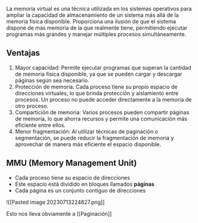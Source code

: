 La memoria virtual es una técnica utilizada en los sistemas operativos para ampliar la capacidad de almacenamiento de un sistema más allá de la memoria física disponible. Proporciona una ilusión de que el sistema dispone de más memoria de la que realmente tiene, permitiendo ejecutar programas más grandes y manejar múltiples procesos simultáneamente.

## Ventajas
1. Mayor capacidad: Permite ejecutar programas que superan la cantidad de memoria física disponible, ya que se pueden cargar y descargar páginas según sea necesario.
2. Protección de memoria: Cada proceso tiene su propio espacio de direcciones virtuales, lo que brinda protección y aislamiento entre procesos. Un proceso no puede acceder directamente a la memoria de otro proceso.
3. Compartición de memoria: Varios procesos pueden compartir páginas de memoria, lo que ahorra recursos y permite una comunicación más eficiente entre ellos.
4. Menor fragmentación: Al utilizar técnicas de paginación o segmentación, se puede reducir la fragmentación de memoria y aprovechar de manera más eficiente el espacio disponible.

## MMU (Memory Management Unit)
- Cada proceso tiene su espacio de direcciones
- Este espacio está dividido en bloques llamados **páginas**
- Cada página es un conjunto contiguo de direcciones

![[Pasted image 20230713224827.png]]


Esto nos lleva obviamente a [[Paginación]]